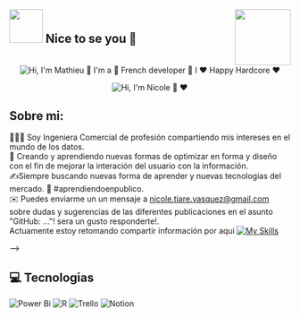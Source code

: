 
## <img src="https://media4.giphy.com/media/v1.Y2lkPTc5MGI3NjExaWtlN3N2b2NrMmlodXJ4aGk1aWR0aXoxcXJzMHE5bHI3ZG5kNmY4ZiZlcD12MV9pbnRlcm5hbF9naWZfYnlfaWQmY3Q9cw/TfSJ8TGlL0E9DzSSUF/giphy.webp"  width="60"/>  Nice to se you 👋 <img src="https://media2.giphy.com/media/v1.Y2lkPTc5MGI3NjExN21vMndtYWgzd3l6eHh2bTBzYnJ0dmw2MTNkdHhkdmhobnp2a213YiZlcD12MV9pbnRlcm5hbF9naWZfYnlfaWQmY3Q9cw/gjrOAylhpZm3dLnO5J/giphy.webp"  width="100" align="right"/>

<p align="center">
  <img src="https://github.com/matyo91/matyo91/raw/main/assets/github.gif" alt="Hi, I'm Mathieu 👋 I'm a 🚀 French developer 🚀 I ❤️ Happy Hardcore ❤️">

</p>
<p align="center">
  <img src="ps://github.com/matyo91/matyo91/raw/main/assets/github.gif" alt="Hi, I'm Nicole 👋 ❤️">

</p>

## Sobre mi:<br/>
👩🏻‍🎓 Soy Ingeniera Comercial de profesión compartiendo mis intereses en el mundo de los datos. <br/>
🎨 Creando  y aprendiendo  nuevas formas de optimizar en forma y diseño con el fin de mejorar la interación del usuario con la información. <br/> 
✍️Siempre buscando nuevas forma de aprender y nuevas tecnologias del mercado. 
🌱 #aprendiendoenpublico.<br/>
✉️ Puedes enviarme un un mensaje a  nicole.tiare.vasquez@gmail.com sobre dudas y sugerencias de las diferentes publicaciones en el asunto "GitHub: ..."! sera un gusto responderte!.<br/>
Actuamente estoy retomando compartir información por aqui [![My Skills](https://skillicons.dev/icons?i=github)](https://github.dev)<br/>

<!--
 ## :memo: Blog

<!-- BLOG-POST-LIST:START --
- [Y-Combinator en PHP](https://blog.darkwood.com/article/y-combinator-en-php)
- [Changer de gestionnaire de mot de passe](https://blog.darkwood.com/article/changer-de-gestionnaire-de-mot-de-passe)
- [NoCode avec le projet Capsule Corp](https://blog.darkwood.com/article/nocode-avec-le-projet-capsule-corp)
- [Utiliser VSCode à distance](https://blog.darkwood.com/article/utiliser-vscode-a-distance)
- [Crypto Tracker](https://blog.darkwood.com/article/crypto-tracker)
<!-- BLOG-POST-LIST:END -->


 
 -->


## 💻 Tecnologias
![Power Bi](https://img.shields.io/badge/power_bi-F2C811?style=for-the-badge&logo=powerbi&logoColor=black)
![R](https://img.shields.io/badge/r-%23276DC3.svg?style=for-the-badge&logo=r&logoColor=white)
![Trello](https://img.shields.io/badge/Trello-%23026AA7.svg?style=for-the-badge&logo=Trello&logoColor=white)
![Notion](https://img.shields.io/badge/Notion-%23000000.svg?style=for-the-badge&logo=notion&logoColor=white)
